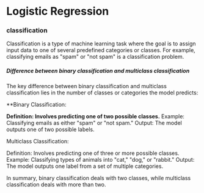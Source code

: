 # Logistic Regression 

### classification 

Classification is a type of machine learning task where the goal is to assign input data to one of several predefined categories or classes. For example, classifying emails as "spam" or "not spam" is a classification problem.

##### Difference between binary classification and multiclass classification

The key difference between binary classification and multiclass classification lies in the number of classes or categories the model predicts:

**Binary Classification:

**Definition: Involves predicting one of two possible classes.**
Example: Classifying emails as either "spam" or "not spam."
Output: The model outputs one of two possible labels.

Multiclass Classification:

Definition: Involves predicting one of three or more possible classes.
Example: Classifying types of animals into "cat," "dog," or "rabbit."
Output: The model outputs one label from a set of multiple categories.

In summary, binary classification deals with two classes, while multiclass classification deals with more than two.
